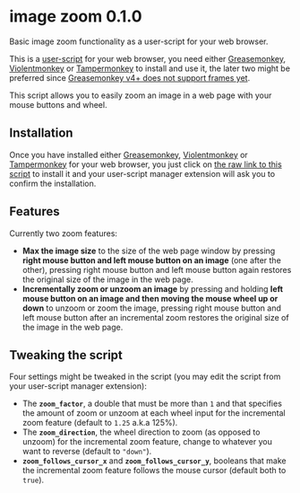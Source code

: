 # image zoom 0.1.0
Basic image zoom functionality as a user-script for your web browser.

This is a [user-script](https://en.wikipedia.org/wiki/Userscript) for your web browser, you need either [Greasemonkey](https://www.greasespot.net/), [Violentmonkey](https://violentmonkey.github.io/) or [Tampermonkey](https://www.tampermonkey.net/) to install and use it, the later two might be preferred since [Greasemonkey v4+ does not support frames yet](https://github.com/greasemonkey/greasemonkey/issues/2574).

This script allows you to easily zoom an image in a web page with your mouse buttons and wheel.

## Installation
Once you have installed either [Greasemonkey](https://www.greasespot.net/), [Violentmonkey](https://violentmonkey.github.io/) or [Tampermonkey](https://www.tampermonkey.net/) for your web browser, you just click on [the raw link to this script](https://raw.githubusercontent.com/roger21/image-zoom/master/image_zoom.user.js) to install it and your user-script manager extension will ask you to confirm the installation.

## Features
Currently two zoom features:
* **Max the image size** to the size of the web page window by pressing **right mouse button and left mouse button on an image** (one after the other), pressing right mouse button and left mouse button again restores the original size of the image in the web page.
* **Incrementally zoom or unzoom an image** by pressing and holding **left mouse button on an image and then moving the mouse wheel up or down** to unzoom or zoom the image, pressing right mouse button and left mouse button after an incremental zoom restores the original size of the image in the web page.

## Tweaking the script
Four settings might be tweaked in the script (you may edit the script from your user-script manager extension):
* The **`zoom_factor`**, a double that must be more than `1` and that specifies the amount of zoom or unzoom at each wheel input for the incremental zoom feature (default to `1.25` a.k.a 125%).
* The **`zoom_direction`**, the wheel direction to zoom (as opposed to unzoom) for the incremental zoom feature, change to whatever you want to reverse (default to `"down"`).
* **`zoom_follows_cursor_x`** and **`zoom_follows_cursor_y`**, booleans that make the incremental zoom feature follows the mouse cursor (default both to `true`).
